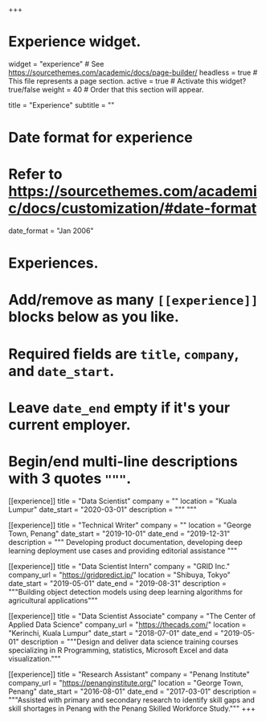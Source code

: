 +++
# Experience widget.
widget = "experience"  # See https://sourcethemes.com/academic/docs/page-builder/
headless = true  # This file represents a page section.
active = true  # Activate this widget? true/false
weight = 40  # Order that this section will appear.

title = "Experience"
subtitle = ""

# Date format for experience
#   Refer to https://sourcethemes.com/academic/docs/customization/#date-format
date_format = "Jan 2006"

# Experiences.
#   Add/remove as many `[[experience]]` blocks below as you like.
#   Required fields are `title`, `company`, and `date_start`.
#   Leave `date_end` empty if it's your current employer.
#   Begin/end multi-line descriptions with 3 quotes `"""`.

[[experience]]
  title = "Data Scientist"
  company = ""
  location = "Kuala Lumpur"
  date_start = "2020-03-01"
  description = """
  """
  
[[experience]]
  title = "Technical Writer"
  company = ""
  location = "George Town, Penang"
  date_start = "2019-10-01"
  date_end = "2019-12-31"
  description = """
  Developing product documentation, developing deep learning deployment use cases and providing editorial assistance
  """
  
[[experience]]
  title = "Data Scientist Intern"
  company = "GRID Inc."
  company_url = "https://gridpredict.jp/"
  location = "Shibuya, Tokyo"
  date_start = "2019-05-01"
  date_end = "2019-08-31"
  description = """Building object detection models using deep learning algorithms for agricultural applications"""

[[experience]]
  title = "Data Scientist Associate"
  company = "The Center of Applied Data Science"
  company_url = "https://thecads.com/"
  location = "Kerinchi, Kuala Lumpur"
  date_start = "2018-07-01"
  date_end = "2019-05-01"
  description = """Design and deliver data science training courses specializing in R Programming, statistics, Microsoft Excel and data visualization."""

[[experience]]
  title = "Research Assistant"
  company = "Penang Institute"
  company_url = "https://penanginstitute.org/"
  location = "George Town, Penang"
  date_start = "2016-08-01"
  date_end = "2017-03-01"
  description = """Assisted with primary and secondary research to identify skill gaps and skill shortages in Penang with the Penang Skilled Workforce Study."""
+++
